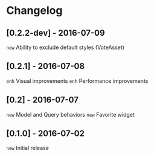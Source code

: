 # Changelog

## [0.2.2-dev] - 2016-07-09

`new` Ability to exclude default styles (VoteAsset)

## [0.2.1] - 2016-07-08

`enh` Visual improvements
`enh` Performance improvements

## [0.2] - 2016-07-07

`new` Model and Query behaviors
`new` Favorite widget

## [0.1.0] - 2016-07-02

`new` Initial release
